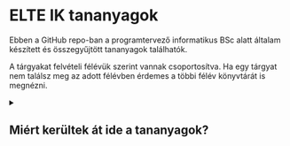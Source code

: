 # ELTE IK tananyagok

Ebben a GitHub repo-ban a programtervező informatikus BSc alatt általam készített és összegyűjtött tananyagok találhatók.

A tárgyakat felvételi félévük szerint vannak csoportosítva. Ha egy tárgyat nem találsz meg az adott félévben érdemes a többi félév könyvtárát is megnézni.

<details>
  <summary>
    <h2>Miért kerültek át ide a tananyagok?</h2>
  </summary>
  Számomra sokkal kényelmesebb ide felrakni az anyagokat.
</details>
